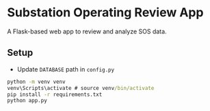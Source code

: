 # Substation Operating Review App

A Flask-based web app to review and analyze SOS data.

## Setup
- Update `DATABASE` path in `config.py`
```cmd
python -m venv venv
venv\Scripts\activate # source venv/bin/activate
pip install -r requirements.txt
python app.py
```
